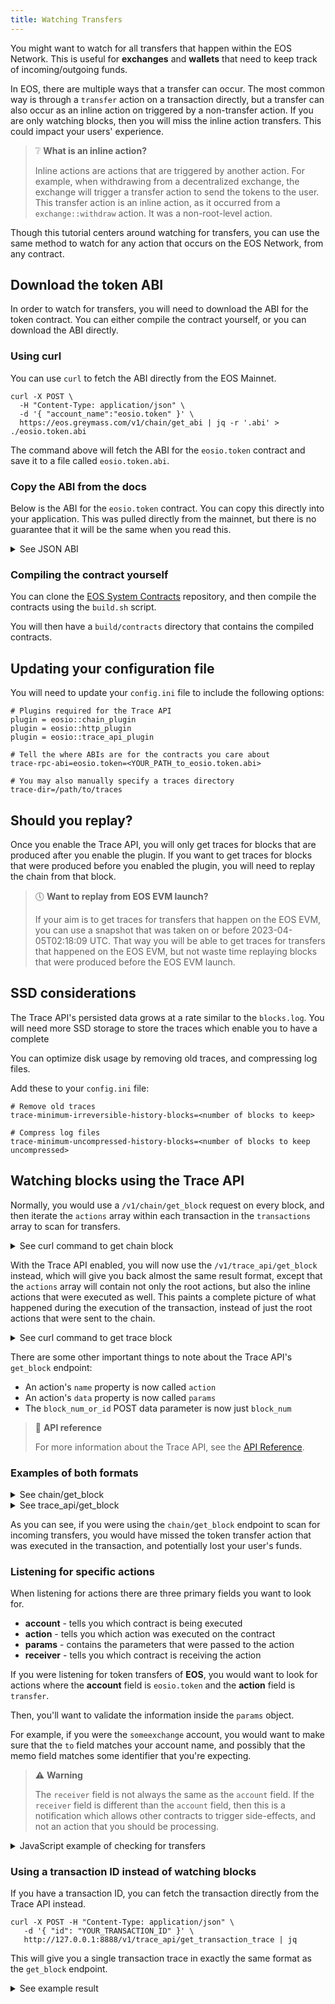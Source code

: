 ```yaml
---
title: Watching Transfers
---
```


You might want to watch for all transfers that happen within the EOS Network. This is useful for **exchanges** and 
**wallets** that need to keep track of incoming/outgoing funds.

In EOS, there are multiple ways that a transfer can occur. The most common way is through a `transfer` action on a transaction
directly, but a transfer can also occur as an inline action on triggered by a non-transfer action. If you are only
watching blocks, then you will miss the inline action transfers. This could impact your users' experience.

> ❔ **What is an inline action?**
>
> Inline actions are actions that are triggered by another action. For example, when withdrawing from a decentralized 
> exchange, the exchange will trigger a transfer action to send the tokens to the user. This transfer action is an inline
> action, as it occurred from a `exchange::withdraw` action. It was a non-root-level action.

Though this tutorial centers around watching for transfers, you can use the same method to watch for any action that
occurs on the EOS Network, from any contract.

## Download the token ABI

In order to watch for transfers, you will need to download the ABI for the token contract. You can either compile the 
contract yourself, or you can download the ABI directly.

### Using curl

You can use `curl` to fetch the ABI directly from the EOS Mainnet.

```shell
curl -X POST \
  -H "Content-Type: application/json" \
  -d '{ "account_name":"eosio.token" }' \
  https://eos.greymass.com/v1/chain/get_abi | jq -r '.abi' > ./eosio.token.abi
```

The command above will fetch the ABI for the `eosio.token` contract and save it to a file called `eosio.token.abi`.

### Copy the ABI from the docs

Below is the ABI for the `eosio.token` contract. You can copy this directly into your application.
This was pulled directly from the mainnet, but there is no guarantee that it will be the same when you
read this.

<details>
    <summary>See JSON ABI</summary>

```json
{
  "version": "eosio::abi/1.1",
  "types": [],
  "structs": [
    {
      "name": "account",
      "base": "",
      "fields": [
        {
          "name": "balance",
          "type": "asset"
        }
      ]
    },
    {
      "name": "close",
      "base": "",
      "fields": [
        {
          "name": "owner",
          "type": "name"
        },
        {
          "name": "symbol",
          "type": "symbol"
        }
      ]
    },
    {
      "name": "create",
      "base": "",
      "fields": [
        {
          "name": "issuer",
          "type": "name"
        },
        {
          "name": "maximum_supply",
          "type": "asset"
        }
      ]
    },
    {
      "name": "currency_stats",
      "base": "",
      "fields": [
        {
          "name": "supply",
          "type": "asset"
        },
        {
          "name": "max_supply",
          "type": "asset"
        },
        {
          "name": "issuer",
          "type": "name"
        }
      ]
    },
    {
      "name": "issue",
      "base": "",
      "fields": [
        {
          "name": "to",
          "type": "name"
        },
        {
          "name": "quantity",
          "type": "asset"
        },
        {
          "name": "memo",
          "type": "string"
        }
      ]
    },
    {
      "name": "open",
      "base": "",
      "fields": [
        {
          "name": "owner",
          "type": "name"
        },
        {
          "name": "symbol",
          "type": "symbol"
        },
        {
          "name": "ram_payer",
          "type": "name"
        }
      ]
    },
    {
      "name": "retire",
      "base": "",
      "fields": [
        {
          "name": "quantity",
          "type": "asset"
        },
        {
          "name": "memo",
          "type": "string"
        }
      ]
    },
    {
      "name": "transfer",
      "base": "",
      "fields": [
        {
          "name": "from",
          "type": "name"
        },
        {
          "name": "to",
          "type": "name"
        },
        {
          "name": "quantity",
          "type": "asset"
        },
        {
          "name": "memo",
          "type": "string"
        }
      ]
    }
  ],
  "actions": [
    {
      "name": "close",
      "type": "close",
      "ricardian_contract": "---\nspec_version: \"0.2.0\"\ntitle: Close Token Balance\nsummary: 'Close {{nowrap owner}}’s zero quantity balance'\nicon: https://raw.githubusercontent.com/cryptokylin/eosio.contracts/v1.7.0/contracts/icons/token.png#207ff68b0406eaa56618b08bda81d6a0954543f36adc328ab3065f31a5c5d654\n---\n\n{{owner}} agrees to close their zero quantity balance for the {{symbol_to_symbol_code symbol}} token.\n\nRAM will be refunded to the RAM payer of the {{symbol_to_symbol_code symbol}} token balance for {{owner}}."
    },
    {
      "name": "create",
      "type": "create",
      "ricardian_contract": "---\nspec_version: \"0.2.0\"\ntitle: Create New Token\nsummary: 'Create a new token'\nicon: https://raw.githubusercontent.com/cryptokylin/eosio.contracts/v1.7.0/contracts/icons/token.png#207ff68b0406eaa56618b08bda81d6a0954543f36adc328ab3065f31a5c5d654\n---\n\n{{$action.account}} agrees to create a new token with symbol {{asset_to_symbol_code maximum_supply}} to be managed by {{issuer}}.\n\nThis action will not result any any tokens being issued into circulation.\n\n{{issuer}} will be allowed to issue tokens into circulation, up to a maximum supply of {{maximum_supply}}.\n\nRAM will deducted from {{$action.account}}’s resources to create the necessary records."
    },
    {
      "name": "issue",
      "type": "issue",
      "ricardian_contract": "---\nspec_version: \"0.2.0\"\ntitle: Issue Tokens into Circulation\nsummary: 'Issue {{nowrap quantity}} into circulation and transfer into {{nowrap to}}’s account'\nicon: https://raw.githubusercontent.com/cryptokylin/eosio.contracts/v1.7.0/contracts/icons/token.png#207ff68b0406eaa56618b08bda81d6a0954543f36adc328ab3065f31a5c5d654\n---\n\nThe token manager agrees to issue {{quantity}} into circulation, and transfer it into {{to}}’s account.\n\n{{#if memo}}There is a memo attached to the transfer stating:\n{{memo}}\n{{/if}}\n\nIf {{to}} does not have a balance for {{asset_to_symbol_code quantity}}, or the token manager does not have a balance for {{asset_to_symbol_code quantity}}, the token manager will be designated as the RAM payer of the {{asset_to_symbol_code quantity}} token balance for {{to}}. As a result, RAM will be deducted from the token manager’s resources to create the necessary records.\n\nThis action does not allow the total quantity to exceed the max allowed supply of the token."
    },
    {
      "name": "open",
      "type": "open",
      "ricardian_contract": "---\nspec_version: \"0.2.0\"\ntitle: Open Token Balance\nsummary: 'Open a zero quantity balance for {{nowrap owner}}'\nicon: https://raw.githubusercontent.com/cryptokylin/eosio.contracts/v1.7.0/contracts/icons/token.png#207ff68b0406eaa56618b08bda81d6a0954543f36adc328ab3065f31a5c5d654\n---\n\n{{ram_payer}} agrees to establish a zero quantity balance for {{owner}} for the {{symbol_to_symbol_code symbol}} token.\n\nIf {{owner}} does not have a balance for {{symbol_to_symbol_code symbol}}, {{ram_payer}} will be designated as the RAM payer of the {{symbol_to_symbol_code symbol}} token balance for {{owner}}. As a result, RAM will be deducted from {{ram_payer}}’s resources to create the necessary records."
    },
    {
      "name": "retire",
      "type": "retire",
      "ricardian_contract": "---\nspec_version: \"0.2.0\"\ntitle: Remove Tokens from Circulation\nsummary: 'Remove {{nowrap quantity}} from circulation'\nicon: https://raw.githubusercontent.com/cryptokylin/eosio.contracts/v1.7.0/contracts/icons/token.png#207ff68b0406eaa56618b08bda81d6a0954543f36adc328ab3065f31a5c5d654\n---\n\nThe token manager agrees to remove {{quantity}} from circulation, taken from their own account.\n\n{{#if memo}} There is a memo attached to the action stating:\n{{memo}}\n{{/if}}"
    },
    {
      "name": "transfer",
      "type": "transfer",
      "ricardian_contract": "---\nspec_version: \"0.2.0\"\ntitle: Transfer Tokens\nsummary: 'Send {{nowrap quantity}} from {{nowrap from}} to {{nowrap to}}'\nicon: https://raw.githubusercontent.com/cryptokylin/eosio.contracts/v1.7.0/contracts/icons/transfer.png#5dfad0df72772ee1ccc155e670c1d124f5c5122f1d5027565df38b418042d1dd\n---\n\n{{from}} agrees to send {{quantity}} to {{to}}.\n\n{{#if memo}}There is a memo attached to the transfer stating:\n{{memo}}\n{{/if}}\n\nIf {{from}} is not already the RAM payer of their {{asset_to_symbol_code quantity}} token balance, {{from}} will be designated as such. As a result, RAM will be deducted from {{from}}’s resources to refund the original RAM payer.\n\nIf {{to}} does not have a balance for {{asset_to_symbol_code quantity}}, {{from}} will be designated as the RAM payer of the {{asset_to_symbol_code quantity}} token balance for {{to}}. As a result, RAM will be deducted from {{from}}’s resources to create the necessary records."
    }
  ],
  "tables": [
    {
      "name": "accounts",
      "index_type": "i64",
      "key_names": [],
      "key_types": [],
      "type": "account"
    },
    {
      "name": "stat",
      "index_type": "i64",
      "key_names": [],
      "key_types": [],
      "type": "currency_stats"
    }
  ],
  "ricardian_clauses": [],
  "error_messages": [],
  "abi_extensions": [],
  "variants": [],
  "action_results": []
}
```

</details>

### Compiling the contract yourself

You can clone the [EOS System Contracts](https://github.com/eosnetworkfoundation/eos-system-contracts/) repository,
and then compile the contracts using the `build.sh` script.

You will then have a `build/contracts` directory that contains the compiled contracts.

## Updating your configuration file

You will need to update your `config.ini` file to include the following options:

```shell
# Plugins required for the Trace API
plugin = eosio::chain_plugin
plugin = eosio::http_plugin
plugin = eosio::trace_api_plugin

# Tell the where ABIs are for the contracts you care about 
trace-rpc-abi=eosio.token=<YOUR_PATH_to_eosio.token.abi>

# You may also manually specify a traces directory
trace-dir=/path/to/traces
```

## Should you replay?

Once you enable the Trace API, you will only get traces for blocks that are produced after you enable the plugin. 
If you want to get traces for blocks that were produced before you enabled the plugin, you will need to replay the chain
from that block.

> 🕔 **Want to replay from EOS EVM launch?**
> 
> If your aim is to get traces for transfers that happen on the EOS EVM, you can use a snapshot that was taken on or before
> 2023-04-05T02:18:09 UTC. That way you will be able to get traces for transfers that happened on the EOS EVM, but not 
> waste time replaying blocks that were produced before the EOS EVM launch.

## SSD considerations

The Trace API's persisted data grows at a rate similar to the `blocks.log`. You will need more SSD storage to store the
traces which enable you to have a complete 

You can optimize disk usage by removing old traces, and compressing log files.

Add these to your `config.ini` file:
```shell
# Remove old traces
trace-minimum-irreversible-history-blocks=<number of blocks to keep>

# Compress log files
trace-minimum-uncompressed-history-blocks=<number of blocks to keep uncompressed>
```

## Watching blocks using the Trace API

Normally, you would use a `/v1/chain/get_block` request on every block, and then iterate the `actions` array within each
transaction in the `transactions` array to scan for transfers.

<details>
    <summary>See curl command to get chain block</summary>

```shell
curl -X POST \
   -H "Content-Type: application/json" \
   -d '{ "block_num_or_id": 2 }' \
   http://127.0.0.1:8888/v1/chain/get_block | jq
```

</details>

With the Trace API enabled, you will now use the `/v1/trace_api/get_block` instead, which will give you back almost the same result format, 
except that the `actions` array will contain not only the root actions, but also the inline actions that were executed as well. 
This paints a complete picture of what happened during the execution of the transaction, instead of just the root actions that were sent to the chain.

<details>
    <summary>See curl command to get trace block</summary>

```shell
curl -X POST \
   -H "Content-Type: application/json" \
   -d '{ "block_num": 2 }' \
   http://127.0.0.1:8888/v1/trace_api/get_block | jq
```

</details>

There are some other important things to note about the Trace API's `get_block` endpoint:
- An action's `name` property is now called `action`
- An action's `data` property is now called `params`
- The `block_num_or_id` POST data parameter is now just `block_num`

> 📄 **API reference**
>
> For more information about the Trace API, see the [API Reference](https://docs.eosnetwork.com/apis/leap/latest/trace_api.api).


### Examples of both formats

<details>
    <summary>See chain/get_block</summary>

```json
{
  "timestamp": "2023-06-02T15:10:56.500",
  "producer": "eosio",
  "confirmed": 0,
  "previous": "000000140022c6320e45d8d390e686b6ce6148db4d602884be01776ad8d18c46",
  "transaction_mroot": "430716daff9428cf0327dd9fd08478295a4422bf303b13a74d88379a5e89ff5f",
  "action_mroot": "3ee0e97056c1c592ee755d9d26e178d810dba8c0af57410632fc0e7c4ac9f9a0",
  "schedule_version": 0,
  "new_producers": null,
  "producer_signature": "SIG_K1_KiSmFVmh498vHRj5rzWvFKo1zJDV2vUv5hfQVwpyj1GtYF1wSedAkJ2zihMWMjFWxqZmWVJZtW3wCFLBtAEDTSxjK7deQV",
  "transactions": [
    {
      "status": "executed",
      "cpu_usage_us": 192,
      "net_usage_words": 17,
      "trx": {
        "id": "1c073fe57292a253ea18cd7075c5420301038197806eeda51e94a33ce63be935",
        "signatures": [
          "SIG_K1_KVPDUxX5DbokbpYj9VgNZw3AZHu9HCLcH2CJbMhJuY2MfcufaLcaRz3KAwLJd12JkoR6r1EUN2XeTVjrDtorKFMiMwnd4f"
        ],
        "compression": "none",
        "packed_context_free_data": "",
        "context_free_data": [],
        "packed_trx": "9e067a641300ba187bdd00000000010000e82a01ea3055000000dcdcd4b2e3010000000000000e3d00000000a8ed3232270000000000000e3da08601000000000004454f5300000000a0d8340d75a524c50631323334353600",
        "transaction": {
          "expiration": "2023-06-02T15:11:26",
          "ref_block_num": 19,
          "ref_block_prefix": 3715831994,
          "max_net_usage_words": 0,
          "max_cpu_usage_ms": 0,
          "delay_sec": 0,
          "context_free_actions": [],
          "actions": [
            {
              "account": "eosio.dex",
              "name": "withdraw",
              "authorization": [
                {
                  "actor": "bob",
                  "permission": "active"
                }
              ],
              "data": {
                "account": "bob",
                "quantity": "10.0000 EOS",
                "to": "someexchange",
                "memo": "123456"
              },
              "hex_data": "0000000000000e3da08601000000000004454f5300000000a0d8340d75a524c506313233343536"
            }
          ]
        }
      }
    }
  ],
  "id": "000000157b7f9e05cf80f8861df6e6bda357230ed7c8a29409d5c5d823fc0a1f",
  "block_num": 21,
  "ref_block_prefix": 2264432847
}
```
</details>

<details>
    <summary>See trace_api/get_block</summary>

```json
{
  "id": "000000157b7f9e05cf80f8861df6e6bda357230ed7c8a29409d5c5d823fc0a1f",
  "number": 21,
  "previous_id": "000000140022c6320e45d8d390e686b6ce6148db4d602884be01776ad8d18c46",
  "status": "irreversible",
  "timestamp": "2023-06-02T15:10:56.500Z",
  "producer": "eosio",
  "transaction_mroot": "430716daff9428cf0327dd9fd08478295a4422bf303b13a74d88379a5e89ff5f",
  "action_mroot": "3ee0e97056c1c592ee755d9d26e178d810dba8c0af57410632fc0e7c4ac9f9a0",
  "schedule_version": 0,
  "transactions": [
    {
      "id": "2529fa879b6a4d7a75f892ab2ee9ace8c322355c2700c713b38c5b4aba023c2b",
      "block_num": 21,
      "block_time": "2023-06-02T15:10:56.500",
      "producer_block_id": null,
      "actions": [
        {
          "global_sequence": 50,
          "receiver": "eosio",
          "account": "eosio",
          "action": "onblock",
          "authorization": [
            {
              "account": "eosio",
              "permission": "active"
            }
          ],
          "data": "008619580000000000ea3055000000000013ce0c73faba187bdd5bce9432d8a5505b8da7a0a88a89d4c063d27b770000000000000000000000000000000000000000000000000000000000000000ceb2eeb65028c5680dfc06486faad42bfd7ff4c6e3b211058eff625d0d1f212f000000000000",
          "return_value": ""
        }
      ],
      "status": "executed",
      "cpu_usage_us": 100,
      "net_usage_words": 0,
      "signatures": [],
      "transaction_header": {
        "expiration": "2023-06-02T15:10:57",
        "ref_block_num": 20,
        "ref_block_prefix": 3554166030,
        "max_net_usage_words": 0,
        "max_cpu_usage_ms": 0,
        "delay_sec": 0
      }
    },
    {
      "id": "1c073fe57292a253ea18cd7075c5420301038197806eeda51e94a33ce63be935",
      "block_num": 21,
      "block_time": "2023-06-02T15:10:56.500",
      "producer_block_id": null,
      "actions": [
        {
          "global_sequence": 51,
          "receiver": "eosio.dex",
          "account": "eosio.dex",
          "action": "withdraw",
          "authorization": [
            {
              "account": "bob",
              "permission": "active"
            }
          ],
          "data": "0000000000000e3da08601000000000004454f5300000000a0d8340d75a524c506313233343536",
          "return_value": ""
        },
        {
          "global_sequence": 52,
          "receiver": "eosio.token",
          "account": "eosio.token",
          "action": "transfer",
          "authorization": [
            {
              "account": "eosio.dex",
              "permission": "active"
            }
          ],
          "data": "0000e82a01ea3055a0d8340d75a524c5a08601000000000004454f530000000006313233343536",
          "return_value": "",
          "params": {
            "from": "eosio.dex",
            "to": "someexchange",
            "quantity": "10.0000 EOS",
            "memo": "123456"
          }
        },
        {
          "global_sequence": 53,
          "receiver": "eosio.dex",
          "account": "eosio.token",
          "action": "transfer",
          "authorization": [
            {
              "account": "eosio.dex",
              "permission": "active"
            }
          ],
          "data": "0000e82a01ea3055a0d8340d75a524c5a08601000000000004454f530000000006313233343536",
          "return_value": "",
          "params": {
            "from": "eosio.dex",
            "to": "someexchange",
            "quantity": "10.0000 EOS",
            "memo": "123456"
          }
        },
        {
          "global_sequence": 54,
          "receiver": "someexchange",
          "account": "eosio.token",
          "action": "transfer",
          "authorization": [
            {
              "account": "eosio.dex",
              "permission": "active"
            }
          ],
          "data": "0000e82a01ea3055a0d8340d75a524c5a08601000000000004454f530000000006313233343536",
          "return_value": "",
          "params": {
            "from": "eosio.dex",
            "to": "someexchange",
            "quantity": "10.0000 EOS",
            "memo": "123456"
          }
        }
      ],
      "status": "executed",
      "cpu_usage_us": 192,
      "net_usage_words": 17,
      "signatures": [
        "SIG_K1_KVPDUxX5DbokbpYj9VgNZw3AZHu9HCLcH2CJbMhJuY2MfcufaLcaRz3KAwLJd12JkoR6r1EUN2XeTVjrDtorKFMiMwnd4f"
      ],
      "transaction_header": {
        "expiration": "2023-06-02T15:11:26",
        "ref_block_num": 19,
        "ref_block_prefix": 3715831994,
        "max_net_usage_words": 0,
        "max_cpu_usage_ms": 0,
        "delay_sec": 0
      }
    }
  ]
}

```
</details>

As you can see, if you were using the `chain/get_block` endpoint to scan for incoming transfers, you would have missed 
the token transfer action that was executed in the transaction, and potentially lost your user's funds.

### Listening for specific actions

When listening for actions there are three primary fields you want to look for. 

- **account** - tells you which contract is being executed
- **action** - tells you which action was executed on the contract
- **params** - contains the parameters that were passed to the action
- **receiver** - tells you which contract is receiving the action

If you were listening for token transfers of **EOS**, you would want to look for actions where the
**account** field is `eosio.token` and the **action** field is `transfer`.

Then, you'll want to validate the information inside the `params` object.

For example, if you were the `someexchange` account, you would want to make sure that the `to` field matches your account 
name, and possibly that the memo field matches some identifier that you're expecting.

> ⚠ **Warning**
> 
> The `receiver` field is not always the same as the `account` field. If the `receiver` field is different than the 
> `account` field, then this is a notification which allows other contracts to trigger side-effects, and not an action 
> that you should be processing.

<details>
    <summary>JavaScript example of checking for transfers</summary>

```javascript
const YOUR_ACCOUNT = "someexchange";

const result = await fetch('https://your.node/v1/trace_api/get_block', {
    method: 'POST',
    body: JSON.stringify({
        block_num: NEXT_BLOCK_NUM
    })
}).then(res => res.json())

for(let transaction of result.transactions) {
    for(let action of transaction.actions) {
        if(
            // This is the smart contract that is being executed
            action.account === 'eosio.token' 
            // This is the receiver of this action, if it is not the same as 
            // the account, then this is a notification
            && action.receiver === "eosio.token" 
            // This is the action that is being executed
            && action.action === 'transfer'
        ) {
            // We now know that this is a transfer action, and it is not 
            // a notification, so we can check the params
            if(action.params.to === YOUR_ACCOUNT) {
                
                // This transfer is for us, so we can do something with it
                const { quantity, memo } = action.params;
                // ... 
            }
        }
    }
}
```

</details>

### Using a transaction ID instead of watching blocks

If you have a transaction ID, you can fetch the transaction directly from the Trace API instead.

```shell
curl -X POST -H "Content-Type: application/json" \
   -d '{ "id": "YOUR_TRANSACTION_ID" }' \
   http://127.0.0.1:8888/v1/trace_api/get_transaction_trace | jq
```

This will give you a single transaction trace in exactly the same format as the `get_block` endpoint.

<details>
    <summary>See example result</summary>

```json
{
  "id": "d11dc29013e40c5f132b1ae507622eaba6ab01e1e3ac1ecc875b7a80fdc72233",
  "block_num": 21,
  "block_time": "2023-06-02T15:15:33.500",
  "producer_block_id": null,
  "actions": [
    {
      "global_sequence": 51,
      "receiver": "eosio.dex",
      "account": "eosio.dex",
      "action": "withdraw",
      "authorization": [
        {
          "account": "bob",
          "permission": "active"
        }
      ],
      "data": "0000000000000e3da08601000000000004454f530000000000a6823403ea305506313233343536",
      "return_value": ""
    },
    {
      "global_sequence": 52,
      "receiver": "eosio.token",
      "account": "eosio.token",
      "action": "transfer",
      "authorization": [
        {
          "account": "eosio.dex",
          "permission": "active"
        }
      ],
      "data": "0000e82a01ea305500a6823403ea3055a08601000000000004454f530000000006313233343536",
      "return_value": "",
      "params": {
        "from": "eosio.dex",
        "to": "eosio.token",
        "quantity": "10.0000 EOS",
        "memo": "123456"
      }
    },
    {
      "global_sequence": 53,
      "receiver": "eosio.dex",
      "account": "eosio.token",
      "action": "transfer",
      "authorization": [
        {
          "account": "eosio.dex",
          "permission": "active"
        }
      ],
      "data": "0000e82a01ea305500a6823403ea3055a08601000000000004454f530000000006313233343536",
      "return_value": "",
      "params": {
        "from": "eosio.dex",
        "to": "eosio.token",
        "quantity": "10.0000 EOS",
        "memo": "123456"
      }
    }
  ],
  "status": "executed",
  "cpu_usage_us": 187,
  "net_usage_words": 17,
  "signatures": [
    "SIG_K1_JwowShN9caNF4PeX3oMN3PCwKqbfLKz3f1noURuftDSvEd9RiMdY4HGk2kbVJjN47QKcFJSFMh1Yf6uZAfYRxay8iWprzF"
  ],
  "transaction_header": {
    "expiration": "2023-06-02T15:16:03",
    "ref_block_num": 19,
    "ref_block_prefix": 3497594715,
    "max_net_usage_words": 0,
    "max_cpu_usage_ms": 0,
    "delay_sec": 0
  }
}
```
</details>

